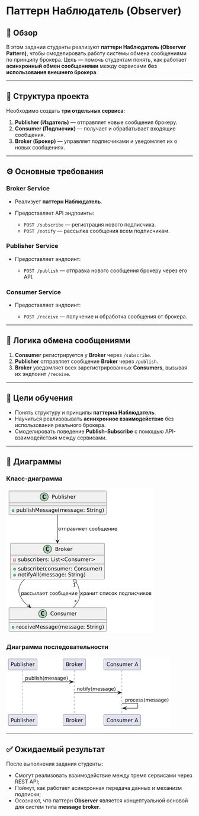 # Паттерн Наблюдатель (Observer)

## 📘 Обзор

В этом задании студенты реализуют **паттерн Наблюдатель (Observer Pattern)**, чтобы смоделировать работу системы обмена сообщениями по принципу брокера.
Цель — помочь студентам понять, как работает **асинхронный обмен сообщениями** между сервисами **без использования внешнего брокера**.

---

## 🧩 Структура проекта

Необходимо создать **три отдельных сервиса**:

1. **Publisher (Издатель)** — отправляет новые сообщения брокеру.
2. **Consumer (Подписчик)** — получает и обрабатывает входящие сообщения.
3. **Broker (Брокер)** — управляет подписчиками и уведомляет их о новых сообщениях.

---

## ⚙️ Основные требования

### Broker Service

* Реализует **паттерн Наблюдатель**.
* Предоставляет API эндпоинты:

    * `POST /subscribe` — регистрация нового подписчика.
    * `POST /notify` — рассылка сообщения всем подписчикам.

### Publisher Service

* Предоставляет эндпоинт:

    * `POST /publish` — отправка нового сообщения брокеру через его API.

### Consumer Service

* Предоставляет эндпоинт:

    * `POST /receive` — получение и обработка сообщения от брокера.

---

## 🔁 Логика обмена сообщениями

1. **Consumer** регистрируется у **Broker** через `/subscribe`.
2. **Publisher** отправляет сообщение **Broker** через `/publish`.
3. **Broker** уведомляет всех зарегистрированных **Consumers**, вызывая их эндпоинт `/receive`.

---

## 🧠 Цели обучения

* Понять структуру и принципы **паттерна Наблюдатель**.
* Научиться реализовывать **асинхронное взаимодействие** без использования реального брокера.
* Смоделировать поведение **Publish–Subscribe** с помощью API-взаимодействия между сервисами.

---

## 🧱 Диаграммы

### Класс-диаграмма
![Диаграмма Observer](d2.png)

### Диаграмма последовательности

![Диаграмма Sequence](d1.png)

---

## ✅ Ожидаемый результат

После выполнения задания студенты:

* Смогут реализовать взаимодействие между тремя сервисами через REST API;
* Поймут, как работает асинхронная передача данных и механизм подписки;
* Осознают, что паттерн **Observer** является концептуальной основой для систем типа **message broker**.
